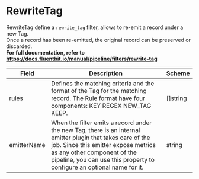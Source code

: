 # RewriteTag

RewriteTag define a `rewrite_tag` filter, allows to re-emit a record under a new Tag. <br /> Once a record has been re-emitted, the original record can be preserved or discarded. <br /> **For full documentation, refer to https://docs.fluentbit.io/manual/pipeline/filters/rewrite-tag**


| Field | Description | Scheme |
| ----- | ----------- | ------ |
| rules | Defines the matching criteria and the format of the Tag for the matching record. The Rule format have four components: KEY REGEX NEW_TAG KEEP. | []string |
| emitterName | When the filter emits a record under the new Tag, there is an internal emitter plugin that takes care of the job. Since this emitter expose metrics as any other component of the pipeline, you can use this property to configure an optional name for it. | string |
